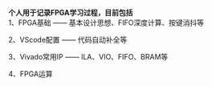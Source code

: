**个人用于记录FPGA学习过程，目前包括** <br>
1、FPGA基础 —— 基本设计思想、FIFO深度计算、按键消抖等

2、VScode配置 —— 代码自动补全等

3、Vivado常用IP —— ILA、VIO、FIFO、BRAM等

4、FPGA运算


